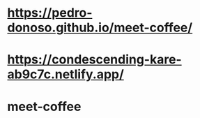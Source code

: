 # https://pedro-donoso.github.io/meet-coffee/

# https://condescending-kare-ab9c7c.netlify.app/

# meet-coffee

